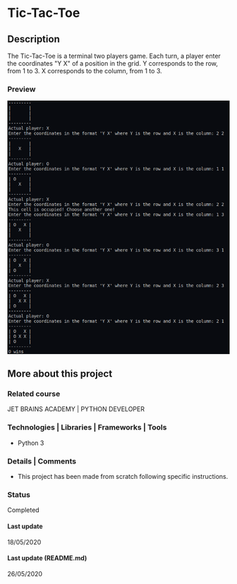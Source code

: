 # Tic-Tac-Toe

## Description
The Tic-Tac-Toe is a terminal two players game.
Each turn, a player enter the coordinates "Y X" of a position in the grid. Y corresponds to the row, from 1 to 3. X corresponds to the column, from 1 to 3.

### Preview
![alt text](screenshot.png "Screenshot")

## More about this project

### Related course
JET BRAINS ACADEMY | PYTHON DEVELOPER

### Technologies | Libraries | Frameworks | Tools  
- Python 3

### Details | Comments
- This project has been made from scratch following specific instructions. 

### Status
Completed

#### Last update
18/05/2020

#### Last update (README.md)
26/05/2020
